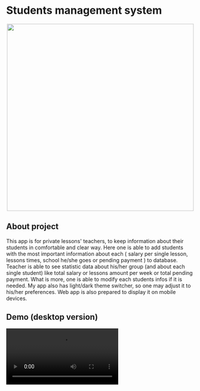 # Students management system 
<p align="center"> 
  <img style="width:500px; height:500px;"  src="https://user-images.githubusercontent.com/101999487/221591193-3cdf0082-ed83-4c52-b563-3f5cb2b5a33f.png" /> 
</p>

## About project 

This app is for private lessons' teachers, to keep information about their students in comfortable and clear way. Here one is able to add students with the most important information about each ( salary per single lesson, lessons times, school he/she goes or pending payment ) to database. Teacher is able to see statistic data about his/her group (and about each single student) like total salary or lessons amount per week or total pending payment. What is more, one is able to modify each students infos if it is needed. My app also has light/dark theme switcher, so one may adjust it to his/her preferences. Web app is also prepared to display it on mobile devices. 

## Demo (desktop version)
<video src= "https://user-images.githubusercontent.com/101999487/221589981-9b754896-1090-4359-a446-8b0b5b98d03d.mp4" />

## Demo (mobile version) 
<video src= "https://user-images.githubusercontent.com/101999487/221590792-bb44e9f4-7c58-4ab2-b08a-d69473790d36.mp4" />
